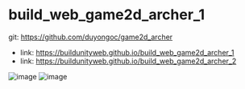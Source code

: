 # build_web_game2d_archer_1

git: https://github.com/duyongoc/game2d_archer
- link: https://buildunityweb.github.io/build_web_game2d_archer_1
- link: https://buildunityweb.github.io/build_web_game2d_archer_2

![image](https://user-images.githubusercontent.com/62178856/162599265-d770fa3f-7fbb-45cc-906d-c2df56d2de6c.png)
![image](https://user-images.githubusercontent.com/62178856/162599278-b253fd5b-7905-4165-ad35-f4127b1089c6.png)
